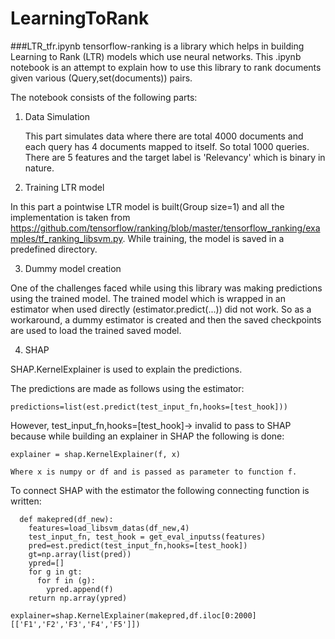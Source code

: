 # LearningToRank

###LTR_tfr.ipynb
tensorflow-ranking is a library which helps in building Learning to Rank (LTR) models which use neural networks. This .ipynb notebook is an attempt to explain how to use this library to rank
documents given various (Query,set(documents)) pairs.

The notebook consists of the following parts:

1. Data Simulation

   This part simulates data where there are total 4000 documents and each query has 4 documents mapped to itself. So total 1000 queries. There are 5 features and the target label is 'Relevancy' which is binary in nature.

2. Training LTR model

  In this part a pointwise LTR model is built(Group size=1) and all the implementation is taken from https://github.com/tensorflow/ranking/blob/master/tensorflow_ranking/examples/tf_ranking_libsvm.py. While training, the model is saved in a predefined directory.
  
3. Dummy model creation

  One of the challenges faced while using this library was making predictions using the trained model. The trained model which is wrapped in an estimator when used directly (estimator.predict(...)) did not work. So as a workaround, a dummy estimator is created and then the saved checkpoints are used to load the trained saved model.
  
4. SHAP

  SHAP.KernelExplainer is used to explain the predictions. 
  
  The predictions are made as follows using the estimator:
  
    predictions=list(est.predict(test_input_fn,hooks=[test_hook]))

  However, test_input_fn,hooks=[test_hook]-> invalid to pass to SHAP because while building an explainer in SHAP the following is done:
  
    explainer = shap.KernelExplainer(f, x)
    
    Where x is numpy or df and is passed as parameter to function f.
  
  To connect SHAP with the estimator the following connecting function is written:
  
      def makepred(df_new):
        features=load_libsvm_datas(df_new,4)
        test_input_fn, test_hook = get_eval_inputss(features)
        pred=est.predict(test_input_fn,hooks=[test_hook])
        gt=np.array(list(pred))
        ypred=[]
        for g in gt:
          for f in (g):
            ypred.append(f)
        return np.array(ypred)

    explainer=shap.KernelExplainer(makepred,df.iloc[0:2000][['F1','F2','F3','F4','F5']])

  
